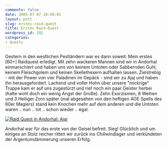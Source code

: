 ```yaml
---
comments: false
date: 2005-07-07 10:50:01
layout: post
slug: erstes-raid-quest
title: Erstes Raid-Quest
wordpress_id: 292
categories:
- Quests
---
```


Gestern in den westlichen Pestländern war es dann soweit: Mein erstes [60+] Raidquest erledigt. Mit zehn wackeren Mannen sind wir in Andorhal einmarschiert und haben uns von keinem Untoten oder Sabbernden Guhl, keinem Fleischgolem und keinen Skellethexern aufhalten lassen. Zielstrebig - mit der Power von vier Paladinen im Gepäck - sind wir zu Ajaj und haben ihn herausgefordert. Lachend und voller Hohn über unsere "mickrige" Truppe kam er auf uns zugestürzt und rief noch ein paar Geister herbei (hatte wohl doch ein wenig Angst der Große). Zehn Exorzismen, 8 Weihen und 3 Heiliger Zorn später (mal abgesehen von den heftigen AOE Spells des 60er Magiers) stand kein Knochen mehr auf dem anderen und die Untoten waren .. nun .. tot .. schon wieder .. egal.

[![Raid Quest in Andorhal: Ajaj](http://photos21.flickr.com/24209758_5bcf0e483f.jpg)](http://www.flickr.com/photos/walsweer/24209758/)

Andorhal war für das erste von der Geisel befreit. Sieg! Glücklich und um einiges an Stolz reicher ritten wir zurück ins Chillwindlager und verkündeten der Argentumdämmerung unseren Erfolg.

